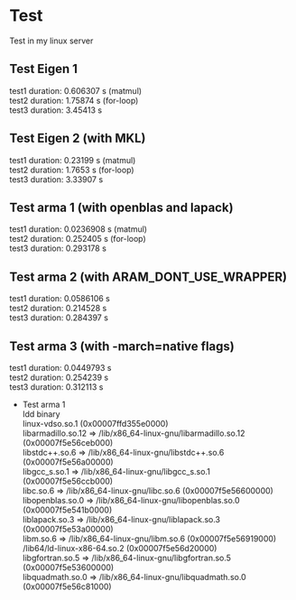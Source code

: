 # Test
Test in my linux server

## Test Eigen 1
test1 duration: 0.606307 s (matmul)  
test2 duration: 1.75874 s (for-loop)  
test3 duration: 3.45413 s  

## Test Eigen 2 (with MKL)  
test1 duration: 0.23199 s (matmul)  
test2 duration: 1.7653 s (for-loop)  
test3 duration: 3.33907 s  

## Test arma 1 (with openblas and lapack)  
test1 duration: 0.0236908 s (matmul)  
test2 duration: 0.252405 s (for-loop)  
test3 duration: 0.293178 s  

## Test arma 2 (with ARAM_DONT_USE_WRAPPER)  
test1 duration: 0.0586106 s  
test2 duration: 0.214528 s  
test3 duration: 0.284397 s  

## Test arma 3 (with -march=native flags)  
test1 duration: 0.0449793 s  
test2 duration: 0.254239 s  
test3 duration: 0.312113 s  

* Test arma 1  
	ldd binary  
	linux-vdso.so.1 (0x00007ffd355e0000)  
	libarmadillo.so.12 => /lib/x86_64-linux-gnu/libarmadillo.so.12 (0x00007f5e56ceb000)  
	libstdc++.so.6 => /lib/x86_64-linux-gnu/libstdc++.so.6 (0x00007f5e56a00000)  
	libgcc_s.so.1 => /lib/x86_64-linux-gnu/libgcc_s.so.1 (0x00007f5e56ccb000)  
	libc.so.6 => /lib/x86_64-linux-gnu/libc.so.6 (0x00007f5e56600000)  
	libopenblas.so.0 => /lib/x86_64-linux-gnu/libopenblas.so.0 (0x00007f5e541b0000)  
	liblapack.so.3 => /lib/x86_64-linux-gnu/liblapack.so.3 (0x00007f5e53a00000)  
	libm.so.6 => /lib/x86_64-linux-gnu/libm.so.6 (0x00007f5e56919000)  
	/lib64/ld-linux-x86-64.so.2 (0x00007f5e56d20000)  
	libgfortran.so.5 => /lib/x86_64-linux-gnu/libgfortran.so.5 (0x00007f5e53600000)  
	libquadmath.so.0 => /lib/x86_64-linux-gnu/libquadmath.so.0 (0x00007f5e56c81000)  
	  
